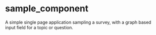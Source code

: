# sample_component

A simple single page application sampling a survey,
with a graph based input field for a topic or question.
